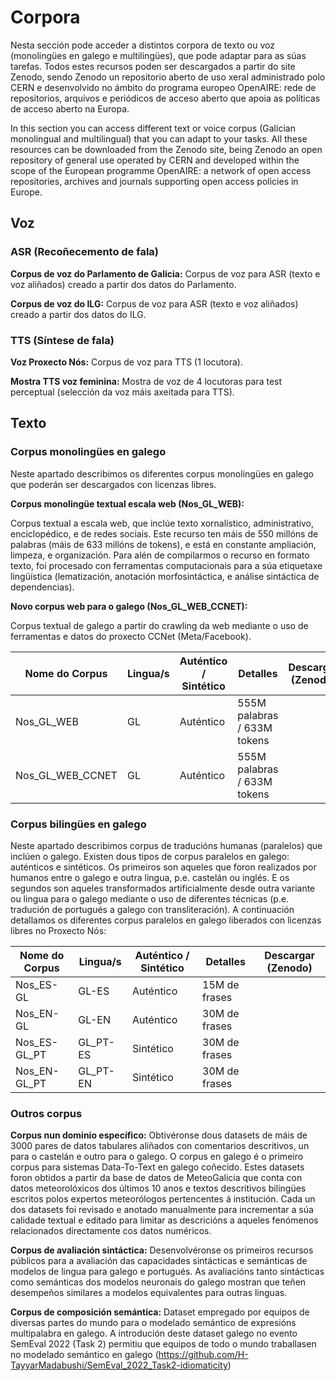 # Corpora 
Nesta sección pode acceder a distintos corpora de texto ou voz (monolingües en galego e multilingües), que pode adaptar para as súas tarefas. Todos estes recursos poden ser descargados a partir do site Zenodo, sendo Zenodo un repositorio aberto de uso xeral administrado polo CERN e desenvolvido no ámbito do programa europeo OpenAIRE: rede de repositorios, arquivos e periódicos de acceso aberto que apoia as políticas de acceso aberto na Europa.

In this section you can access different text or voice corpus (Galician monolingual and multilingual) that you can adapt to your tasks. All these resources can be downloaded from the Zenodo site, being Zenodo an open repository of general use operated by CERN and developed within the scope of the European programme OpenAIRE: a network of open access repositories, archives and journals supporting open access policies in Europe.

## Voz

### ASR (Recoñecemento de fala)

**Corpus de voz do Parlamento de Galicia:** Corpus de voz para ASR (texto e voz aliñados) creado a partir dos datos do Parlamento. 

**Corpus de voz do ILG:** Corpus de voz para ASR (texto e voz aliñados) creado a partir dos datos do ILG. 

### TTS (Síntese de fala)

**Voz Proxecto Nós:** Corpus de voz para TTS (1 locutora).

**Mostra TTS voz feminina:** Mostra de voz de 4 locutoras para test perceptual (selección da voz máis axeitada para TTS).

## Texto

### Corpus monolingües en galego

Neste apartado describimos os diferentes corpus monolingües en galego que poderán ser descargados con licenzas libres.

**Corpus monolingüe textual escala web (Nos_GL_WEB):** 

Corpus textual a escala web, que inclúe texto xornalístico, administrativo, enciclopédico, e de redes sociais. Este recurso ten máis de 550 millóns de palabras (máis de 633 millóns de tokens), e está en constante ampliación, limpeza, e organización. Para alén de compilarmos o recurso en formato texto, foi procesado con ferramentas computacionais para a súa etiquetaxe lingüística (lematización, anotación morfosintáctica, e análise sintáctica de dependencias). 

**Novo corpus web para o galego (Nos_GL_WEB_CCNET):** 

Corpus textual de galego a partir do crawling da web mediante o uso de ferramentas e datos do proxecto CCNet (Meta/Facebook). 


| Nome do Corpus  | Lingua/s       | Auténtico / Sintético | Detalles                         | Descargar (Zenodo)  |
| --------------  | -------------- | --------------------- | -------------------------------- |-------------------  |
| Nos_GL_WEB      | GL             | Auténtico             | 555M palabras / 633M tokens      |                     |
| Nos_GL_WEB_CCNET| GL             | Auténtico             | 555M palabras / 633M tokens      |                     |


### Corpus bilingües en galego

Neste apartado describimos corpus de traducións humanas (paralelos) que inclúen o galego. Existen dous tipos de corpus paralelos en galego: auténticos e sintéticos. Os primeiros son aqueles que foron realizados por humanos entre o galego e outra lingua, p.e. castelán ou inglés. E os segundos son aqueles transformados artificialmente desde outra variante ou lingua para o galego mediante o uso de diferentes técnicas (p.e. tradución de portugués a galego con transliteración). A continuación detallamos os diferentes corpus paralelos en galego liberados con licenzas libres no Proxecto Nós:

| Nome do Corpus  | Lingua/s       | Auténtico / Sintético | Detalles                         | Descargar (Zenodo) |
| --------------  | -------------- | --------------------- | -------------------------------- |------------------- |
| Nos_ES-GL       | GL-ES          | Auténtico             | 15M de frases                    |                    |
| Nos_EN-GL       | GL-EN          | Auténtico             | 30M de frases                    |                    |
| Nos_ES-GL_PT    | GL_PT-ES       | Sintético             | 30M de frases                    |                    |
| Nos_EN-GL_PT    | GL_PT-EN       | Sintético             | 30M de frases                    |                    |



### Outros corpus

**Corpus nun dominio específico:**
Obtivéronse dous datasets de máis de 3000 pares de datos tabulares aliñados con comentarios descritivos, un para o castelán e outro para o galego. O corpus en galego é o primeiro corpus para sistemas Data-To-Text en galego coñecido. Estes datasets foron obtidos a partir da base de datos de MeteoGalicia que conta con datos meteorolóxicos dos últimos 10 anos e textos descritivos bilingües escritos polos expertos meteorólogos pertencentes á institución. Cada un dos datasets foi revisado e anotado manualmente para incrementar a súa calidade textual e editado para limitar as descricións a aqueles fenómenos relacionados directamente cos datos numéricos. 

**Corpus de avaliación sintáctica:** 
Desenvolvéronse os primeiros recursos públicos para a avaliación das capacidades sintácticas e semánticas de modelos de lingua para galego e portugués. As avaliacións tanto sintácticas como semánticas dos modelos neuronais do galego mostran que teñen desempeños similares a modelos equivalentes para outras linguas. 

**Corpus de composición semántica:** 
Dataset empregado por equipos de diversas partes do mundo para o modelado semántico de expresións multipalabra en galego. A introdución deste dataset galego no evento SemEval 2022 (Task 2) permitiu que equipos de todo o mundo traballasen no modelado semántico en galego (https://github.com/H-TayyarMadabushi/SemEval_2022_Task2-idiomaticity)

